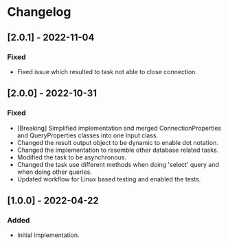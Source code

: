 # Changelog

## [2.0.1] - 2022-11-04
### Fixed
- Fixed issue which resulted to task not able to close connection.

## [2.0.0] - 2022-10-31
### Fixed
- [Breaking] Simplified implementation and merged ConnectionProperties and QueryProperties classes into one Input class.
- Changed the result output object to be dynamic to enable dot notation.
- Changed the implementation to resemble other database related tasks.
- Modified the task to be asynchronous.
- Changed the task use different methods when doing 'select' query and when doing other queries.
- Updated workflow for Linux based testing and enabled the tests.

## [1.0.0] - 2022-04-22
### Added
- Initial implementation.
